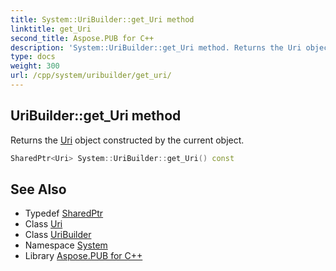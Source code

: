 ```yaml
---
title: System::UriBuilder::get_Uri method
linktitle: get_Uri
second_title: Aspose.PUB for C++
description: 'System::UriBuilder::get_Uri method. Returns the Uri object constructed by the current object in C++.'
type: docs
weight: 300
url: /cpp/system/uribuilder/get_uri/
---
```

## UriBuilder::get_Uri method


Returns the [Uri](../../uri/) object constructed by the current object.

```cpp
SharedPtr<Uri> System::UriBuilder::get_Uri() const
```

## See Also

* Typedef [SharedPtr](../../sharedptr/)
* Class [Uri](../../uri/)
* Class [UriBuilder](../)
* Namespace [System](../../)
* Library [Aspose.PUB for C++](../../../)
